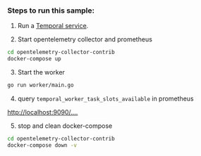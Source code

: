### Steps to run this sample:
1) Run a [Temporal service](https://github.com/temporalio/samples-go/tree/main/#how-to-use).


2) Start opentelemetry collector and prometheus

```bash
cd opentelemetry-collector-contrib
docker-compose up 
```



3) Start the worker

```bash
go run worker/main.go
```

4) query `temporal_worker_task_slots_available` in prometheus 

[http://localhost:9090/....](http://localhost:9090/graph?g0.expr=temporal_worker_task_slots_available&g0.tab=1&g0.stacked=0&g0.show_exemplars=0&g0.range_input=1h&g1.expr=&g1.tab=1&g1.stacked=0&g1.show_exemplars=0&g1.range_input=1h)


5) stop and clean docker-compose 

```bash
cd opentelemetry-collector-contrib
docker-compose down -v
```
